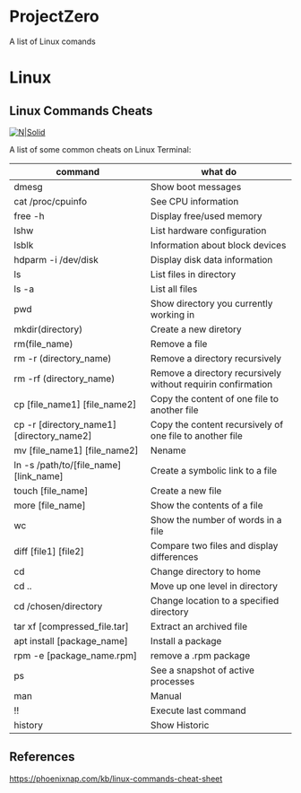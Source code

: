 # ProjectZero
A list of Linux comands 
# Linux 
## Linux Commands Cheats

[![N|Solid](https://logos-marques.com/wp-content/uploads/2021/03/Linux-Symbole-2048x1158.png)](https://nodesource.com/products/nsolid)


A list of some common cheats on Linux Terminal:


| command | what do |
| ------ | ------ |
| dmesg | Show boot messages |
| cat /proc/cpuinfo | See CPU information |
| free -h | Display free/used memory |
| lshw | List hardware configuration |
| lsblk | Information about block devices |
| hdparm -i /dev/disk | Display disk data information |
| ls | List files in directory  |
| ls -a | List all files |
|  pwd | Show directory you currently working in |
| mkdir(directory) | Create a new diretory |
|rm(file_name) | Remove a file |
|rm -r (directory_name) | Remove a directory recursively |
|rm -rf (directory_name) | Remove a directory recursively without requirin confirmation|
|cp [file_name1] [file_name2] | Copy the content of one file to another file |
|cp -r [directory_name1] [directory_name2] | Copy the content recursively  of one file to another file |
| mv [file_name1] [file_name2] | Nename|
|ln -s /path/to/[file_name] [link_name] | Create a symbolic link to a file |
|  touch [file_name]| Create a new file |
| more [file_name] | Show the contents of a file |
| wc| Show the number of words in a file|
|diff [file1] [file2] | Compare two files and display differences |
|cd |Change directory to home |
| cd .. | Move up one level in directory|
|cd /chosen/directory | Change location to a specified directory |
|tar xf [compressed_file.tar]| Extract an archived file|
|apt install [package_name] |Install a package |
|rpm -e [package_name.rpm] |remove a .rpm package |
|ps | See a snapshot of active processes|
| man | Manual |
| !! | Execute last command |
|history | Show Historic|

## References
https://phoenixnap.com/kb/linux-commands-cheat-sheet

